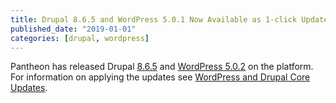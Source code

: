 ```yaml
---
title: Drupal 8.6.5 and WordPress 5.0.1 Now Available as 1-click Updates
published_date: "2019-01-01"
categories: [drupal, wordpress]
---
```

Pantheon has released Drupal [8.6.5](https://www.drupal.org/project/drupal/releases/8.6.5) and [WordPress 5.0.2](https://wordpress.org/news/2018/12/wordpress-5-0-2-maintenance-release/) on the platform. For information on applying the updates see [WordPress and Drupal Core Updates](/core-updates).
